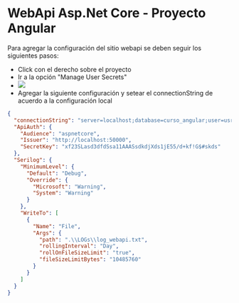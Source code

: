 # WebApi Asp.Net Core - Proyecto Angular

Para agregar la configuración del sitio webapi se deben seguir los siguientes pasos:

- Click con el derecho sobre el proyecto
- Ir a la opción "Manage User Secrets"
- ![](https://raw.githubusercontent.com/programando-ideas/cursoangular/master/imagenes/api_secrets.png)
- Agregar la siguiente configuración y setear el connectionString de acuerdo a la configuración local
```json
{
  "connectionString": "server=localhost;database=curso_angular;user=usrangular;password=.usrangular.",
  "ApiAuth": {
    "Audience": "aspnetcore",
    "Issuer": "http://localhost:50000",
    "SecretKey": "xf23SLasd3dfdSsa11AAASsdkdjXds1jE55/d+kf!G$#skds"
  },
  "Serilog": {
    "MinimumLevel": {
      "Default": "Debug",
      "Override": {
        "Microsoft": "Warning",
        "System": "Warning"
      }
    },
    "WriteTo": [
      {
        "Name": "File",
        "Args": {
          "path": ".\\LOGs\\log_webapi.txt",
          "rollingInterval": "Day",
          "rollOnFileSizeLimit": "true",
          "fileSizeLimitBytes": "10485760"
        }
      }
    ]
  }
}
```
